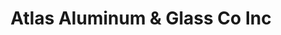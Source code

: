 ---
title: "Atlas Aluminum & Glass Co Inc"
url: /ramsey/atlas-aluminum-and-glass-co-inc/
shop: hardware
---